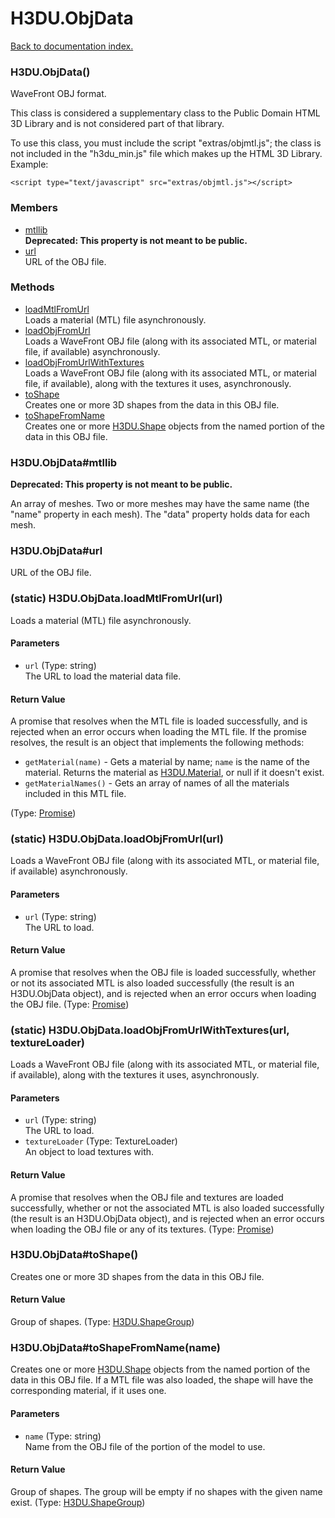 # H3DU.ObjData

[Back to documentation index.](index.md)

 <a name='H3DU.ObjData'></a>
### H3DU.ObjData()

WaveFront OBJ format.

This class is considered a supplementary class to the
Public Domain HTML 3D Library and is not considered part of that
library.

To use this class, you must include the script "extras/objmtl.js"; the
class is not included in the "h3du_min.js" file which makes up
the HTML 3D Library. Example:

    <script type="text/javascript" src="extras/objmtl.js"></script>

### Members

* [mtllib](#H3DU.ObjData_mtllib)<br><b>Deprecated: This property is not meant to be public.</b>
* [url](#H3DU.ObjData_url)<br>URL of the OBJ file.

### Methods

* [loadMtlFromUrl](#H3DU.ObjData.loadMtlFromUrl)<br>Loads a material (MTL) file asynchronously.
* [loadObjFromUrl](#H3DU.ObjData.loadObjFromUrl)<br>Loads a WaveFront OBJ file (along with its associated MTL, or
material file, if available) asynchronously.
* [loadObjFromUrlWithTextures](#H3DU.ObjData.loadObjFromUrlWithTextures)<br>Loads a WaveFront OBJ file (along with its associated MTL, or
material file, if available), along with the textures it uses,
asynchronously.
* [toShape](#H3DU.ObjData_toShape)<br>Creates one or more 3D shapes from the data
in this OBJ file.
* [toShapeFromName](#H3DU.ObjData_toShapeFromName)<br>Creates one or more <a href="H3DU.Shape.md">H3DU.Shape</a> objects from the named portion
of the data in this OBJ file.

<a id='H3DU.ObjData_mtllib'></a>
### H3DU.ObjData#mtllib

<b>Deprecated: This property is not meant to be public.</b>

An array of meshes. Two or more meshes may have
the same name (the "name" property in each mesh). The "data"
property holds data for each mesh.

<a id='H3DU.ObjData_url'></a>
### H3DU.ObjData#url

URL of the OBJ file.

 <a name='H3DU.ObjData.loadMtlFromUrl'></a>
### (static) H3DU.ObjData.loadMtlFromUrl(url)

Loads a material (MTL) file asynchronously.

#### Parameters

* `url` (Type: string)<br>
    The URL to load the material data file.

#### Return Value

A promise that resolves when
the MTL file is loaded successfully,
and is rejected when an error occurs when loading the MTL file.
If the promise resolves, the result is an object that implements
the following methods: <ul>
<li><code>getMaterial(name)</code> - Gets a material by name; <code>name</code> is the name of the material.
Returns the material as <a href="H3DU.Material.md">H3DU.Material</a>, or null if it doesn't exist.
<li><code>getMaterialNames()</code> - Gets an array of names of all the materials included in this MTL file.
</li>
</ul> (Type: <a href="Promise.md">Promise</a>)

 <a name='H3DU.ObjData.loadObjFromUrl'></a>
### (static) H3DU.ObjData.loadObjFromUrl(url)

Loads a WaveFront OBJ file (along with its associated MTL, or
material file, if available) asynchronously.

#### Parameters

* `url` (Type: string)<br>
    The URL to load.

#### Return Value

A promise that resolves when
the OBJ file is loaded successfully, whether or not its associated
MTL is also loaded successfully (the result is an H3DU.ObjData object),
and is rejected when an error occurs when loading the OBJ file. (Type: <a href="Promise.md">Promise</a>)

 <a name='H3DU.ObjData.loadObjFromUrlWithTextures'></a>
### (static) H3DU.ObjData.loadObjFromUrlWithTextures(url, textureLoader)

Loads a WaveFront OBJ file (along with its associated MTL, or
material file, if available), along with the textures it uses,
asynchronously.

#### Parameters

* `url` (Type: string)<br>
    The URL to load.
* `textureLoader` (Type: TextureLoader)<br>
    An object to load textures with.

#### Return Value

A promise that resolves when
the OBJ file and textures are loaded successfully, whether or not the associated
MTL is also loaded successfully (the result is an H3DU.ObjData object),
and is rejected when an error occurs when loading the OBJ file or any of
its textures. (Type: <a href="Promise.md">Promise</a>)

 <a name='H3DU.ObjData_toShape'></a>
### H3DU.ObjData#toShape()

Creates one or more 3D shapes from the data
in this OBJ file.

#### Return Value

Group of shapes. (Type: <a href="H3DU.ShapeGroup.md">H3DU.ShapeGroup</a>)

 <a name='H3DU.ObjData_toShapeFromName'></a>
### H3DU.ObjData#toShapeFromName(name)

Creates one or more <a href="H3DU.Shape.md">H3DU.Shape</a> objects from the named portion
of the data in this OBJ file. If a MTL file was also loaded, the
shape will have the corresponding material, if it uses one.

#### Parameters

* `name` (Type: string)<br>
    Name from the OBJ file of the portion of the model to use.

#### Return Value

Group of shapes. The group
will be empty if no shapes with the given name exist. (Type: <a href="H3DU.ShapeGroup.md">H3DU.ShapeGroup</a>)

